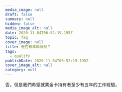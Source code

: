 ```yaml
---
media_image: null
draft: false
summary: null
hidden: false
media_image_alt: null
date: 2020-11-04T06:52:19.195Z
topic: faq
cover_image: null
title: 是否有年齡限制？
tags:
  - qualify
publishDate: 2020-11-04T06:52:19.195Z
cover_image_alt: null
category: null
---
```

否。但是我們希望就業金卡持有者至少有五年的工作經驗。